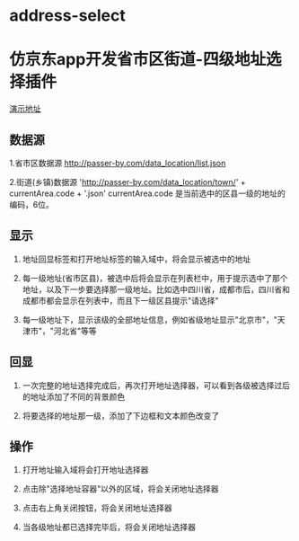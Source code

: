 # address-select
# 仿京东app开发省市区街道-四级地址选择插件
[演示地址](https://codepen.io/xinjie-just/pen/ZMBJEW)
## 数据源
1.省市区数据源
  http://passer-by.com/data_location/list.json  

2.街道(乡镇)数据源
  'http://passer-by.com/data_location/town/' + currentArea.code + '.json'
  currentArea.code 是当前选中的区县一级的地址的编码，6位。
## 显示
1. 地址回显标签和打开地址标签的输入域中，将会显示被选中的地址

2. 每一级地址(省市区县)，被选中后将会显示在列表栏中，用于提示选中了那个地址，以及下一步要选择那一级地址。比如选中四川省，成都市后，四川省和成都市都会显示在列表中，而且下一级区县提示"请选择"

3. 每一级地址下，显示该级的全部地址信息，例如省级地址显示"北京市"，"天津市"，"河北省"等等
## 回显
1. 一次完整的地址选择完成后，再次打开地址选择器，可以看到各级被选择过后的地址添加了不同的背景颜色

2. 将要选择的地址那一级，添加了下边框和文本颜色改变了

## 操作
1. 打开地址输入域将会打开地址选择器

2. 点击除"选择地址容器"以外的区域，将会关闭地址选择器

3. 点击右上角关闭按钮，将会关闭地址选择器

4. 当各级地址都已选择完毕后，将会关闭地址选择器
